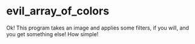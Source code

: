 # evil_array_of_colors

Ok! This program takes an image and applies some filters, if you will, and you get something else! How simple!
